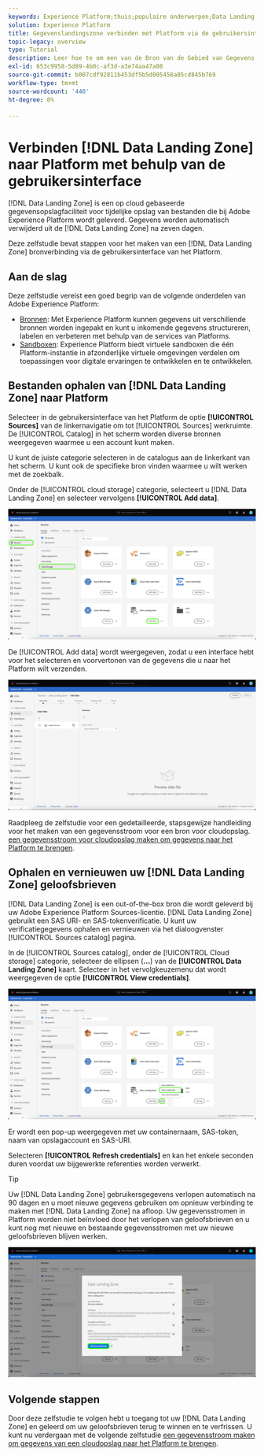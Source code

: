 ```yaml
---
keywords: Experience Platform;thuis;populaire onderwerpen;Data Landing Zone;data landingszone
solution: Experience Platform
title: Gegevenslandingszone verbinden met Platform via de gebruikersinterface
topic-legacy: overview
type: Tutorial
description: Leer hoe te om een van de Bron van de Gebied van Gegevens te creëren die de gebruikersinterface van het Platform gebruiken.
exl-id: 653c9958-5d89-4b0c-af3d-a3e74aa47a08
source-git-commit: b007cdf92811b453df5b5d005456a05cd845b769
workflow-type: tm+mt
source-wordcount: '440'
ht-degree: 0%

---
```


# Verbinden [!DNL Data Landing Zone] naar Platform met behulp van de gebruikersinterface

[!DNL Data Landing Zone] is een op cloud gebaseerde gegevensopslagfaciliteit voor tijdelijke opslag van bestanden die bij Adobe Experience Platform wordt geleverd. Gegevens worden automatisch verwijderd uit de [!DNL Data Landing Zone] na zeven dagen.

Deze zelfstudie bevat stappen voor het maken van een [!DNL Data Landing Zone] bronverbinding via de gebruikersinterface van het Platform.

## Aan de slag

Deze zelfstudie vereist een goed begrip van de volgende onderdelen van Adobe Experience Platform:

* [Bronnen](../../../../home.md): Met Experience Platform kunnen gegevens uit verschillende bronnen worden ingepakt en kunt u inkomende gegevens structureren, labelen en verbeteren met behulp van de services van Platforms.
* [Sandboxen](../../../../../sandboxes/home.md): Experience Platform biedt virtuele sandboxen die één Platform-instantie in afzonderlijke virtuele omgevingen verdelen om toepassingen voor digitale ervaringen te ontwikkelen en te ontwikkelen.

## Bestanden ophalen van [!DNL Data Landing Zone] naar Platform

Selecteer in de gebruikersinterface van het Platform de optie **[!UICONTROL Sources]** van de linkernavigatie om tot [!UICONTROL Sources] werkruimte. De [!UICONTROL Catalog] in het scherm worden diverse bronnen weergegeven waarmee u een account kunt maken.

U kunt de juiste categorie selecteren in de catalogus aan de linkerkant van het scherm. U kunt ook de specifieke bron vinden waarmee u wilt werken met de zoekbalk.

Onder de [!UICONTROL cloud storage] categorie, selecteert u [!DNL Data Landing Zone] en selecteer vervolgens **[!UICONTROL Add data]**.

![catalogus](../../../../images/tutorials/create/dlz/catalog.png)

De [!UICONTROL Add data] wordt weergegeven, zodat u een interface hebt voor het selecteren en voorvertonen van de gegevens die u naar het Platform wilt verzenden.

![add-data](../../../../images/tutorials/create/dlz/add-data.png)

Raadpleeg de zelfstudie voor een gedetailleerde, stapsgewijze handleiding voor het maken van een gegevensstroom voor een bron voor cloudopslag. [een gegevensstroom voor cloudopslag maken om gegevens naar het Platform te brengen](../../dataflow/batch/cloud-storage.md).

## Ophalen en vernieuwen uw [!DNL Data Landing Zone] geloofsbrieven

[!DNL Data Landing Zone] is een out-of-the-box bron die wordt geleverd bij uw Adobe Experience Platform Sources-licentie. [!DNL Data Landing Zone] gebruikt een SAS URI- en SAS-tokenverificatie. U kunt uw verificatiegegevens ophalen en vernieuwen via het dialoogvenster [!UICONTROL Sources catalog] pagina.

In de [!UICONTROL Sources catalog], onder de [!UICONTROL Cloud storage] categorie, selecteer de ellipsen (**...**) van de **[!UICONTROL Data Landing Zone]** kaart. Selecteer in het vervolgkeuzemenu dat wordt weergegeven de optie **[!UICONTROL View credentials]**.

![opties](../../../../images/tutorials/create/dlz/options.png)

Er wordt een pop-up weergegeven met uw containernaam, SAS-token, naam van opslagaccount en SAS-URI.

Selecteren **[!UICONTROL Refresh credentials]** en kan het enkele seconden duren voordat uw bijgewerkte referenties worden verwerkt.

>[!TIP]
>
>Uw [!DNL Data Landing Zone] gebruikersgegevens verlopen automatisch na 90 dagen en u moet nieuwe gegevens gebruiken om opnieuw verbinding te maken met [!DNL Data Landing Zone] na afloop. Uw gegevensstromen in Platform worden niet beïnvloed door het verlopen van geloofsbrieven en u kunt nog met nieuwe en bestaande gegevensstromen met uw nieuwe geloofsbrieven blijven werken.

![view-credentials](../../../../images/tutorials/create/dlz/credentials.png)

## Volgende stappen

Door deze zelfstudie te volgen hebt u toegang tot uw [!DNL Data Landing Zone] en geleerd om uw geloofsbrieven terug te winnen en te verfrissen. U kunt nu verdergaan met de volgende zelfstudie [een gegevensstroom maken om gegevens van een cloudopslag naar het Platform te brengen](../../dataflow/batch/cloud-storage.md).
